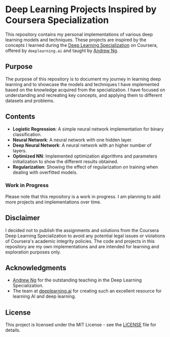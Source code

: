 # Deep Learning Projects Inspired by Coursera Specialization

This repository contains my personal implementations of various deep learning models and techniques. These projects are inspired by the concepts I learned during the [Deep Learning Specialization](https://www.coursera.org/specializations/deep-learning) on Coursera, offered by `deeplearning.ai` and taught by [Andrew Ng](http://www.andrewng.org/).

## Purpose

The purpose of this repository is to document my journey in learning deep learning and to showcase the models and techniques I have implemented based on the knowledge acquired from the specialization. I have focused on understanding and recreating key concepts, and applying them to different datasets and problems.

## Contents
- **Logistic Regression**: A simple neural network implementation for binary classification.
- **Neural Network**: A neural network with one hidden layer.
- **Deep Neural Network**: A neural network with an higher number of layers.
- **Optimized NN**: Implemented optimization algorithms and parameters initialization to show the different results obtained.
- **Regularization**: Showing the effect of regularization on training when dealing with overfitted models.

### Work in Progress

Please note that this repository is a work in progress. I am planning to add more projects and implementations over time.

## Disclaimer

I decided not to publish the assignments and solutions from the Coursera Deep Learning Specialization to avoid any potential legal issues or violations of Coursera's academic integrity policies. The code and projects in this repository are my own implementations and are intended for learning and exploration purposes only.

## Acknowledgments

- [Andrew Ng](http://www.andrewng.org/) for the outstanding teaching in the Deep Learning Specialization.
- The team at [deeplearning.ai](https://www.deeplearning.ai/) for creating such an excellent resource for learning AI and deep learning.

## License

This project is licensed under the MIT License - see the [LICENSE](LICENSE) file for details.

